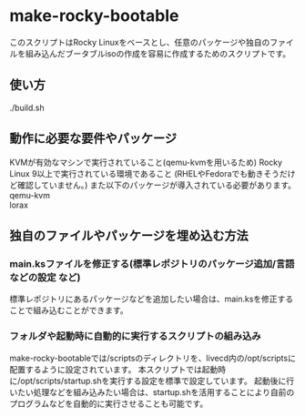# make-rocky-bootable
このスクリプトはRocky Linuxをベースとし、任意のパッケージや独自のファイルを組み込んだブータブルisoの作成を容易に作成するためのスクリプトです。

## 使い方
./build.sh

## 動作に必要な要件やパッケージ
KVMが有効なマシンで実行されていること(qemu-kvmを用いるため)
Rocky Linux 9以上で実行されている環境であること (RHELやFedoraでも動きそうだけど確認していません。)
また以下のパッケージが導入されている必要があります。
qemu-kvm  
lorax 

## 独自のファイルやパッケージを埋め込む方法

### main.ksファイルを修正する(標準レポジトリのパッケージ追加/言語などの設定 など)
標準レポジトリにあるパッケージなどを追加したい場合は、main.ksを修正することで組み込むことができます。

### フォルダや起動時に自動的に実行するスクリプトの組み込み
make-rocky-bootableでは/scriptsのディレクトリを、livecd内の/opt/scriptsに配置するように設定されています。
本スクリプトでは起動時に/opt/scripts/startup.shを実行する設定を標準で設定しています。
起動後に行いたい処理などを組み込みたい場合は、startup.shを活用することにより自前のプログラムなどを自動的に実行させることも可能です。
